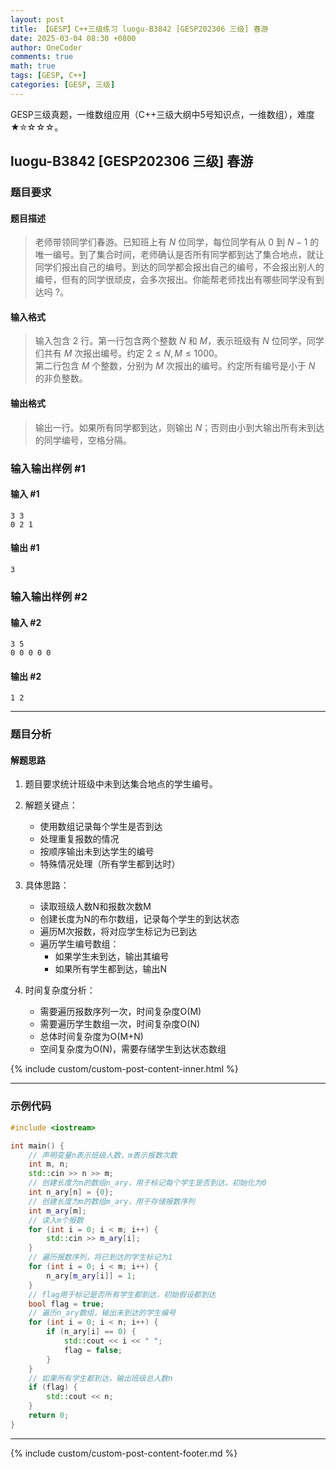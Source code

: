 ```yaml
---
layout: post
title: 【GESP】C++三级练习 luogu-B3842 [GESP202306 三级] 春游
date: 2025-03-04 08:30 +0800
author: OneCoder
comments: true
math: true
tags: [GESP, C++]
categories: [GESP, 三级]
---
```

GESP三级真题，一维数组应用（C++三级大纲中5号知识点，一维数组），难度★✮☆☆☆。

<!--more-->

## luogu-B3842 [GESP202306 三级] 春游

### 题目要求

#### 题目描述

>老师带领同学们春游。已知班上有 $N$ 位同学，每位同学有从 $0$ 到 $N-1$ 的唯一编号。到了集合时间，老师确认是否所有同学都到达了集合地点，就让同学们报出自己的编号。到达的同学都会报出自己的编号，不会报出别人的编号，但有的同学很顽皮，会多次报出。你能帮老师找出有哪些同学没有到达吗 ?。

#### 输入格式

>输入包含 $2$ 行。第一行包含两个整数 $N$ 和 $M$，表示班级有 $N$ 位同学，同学们共有 $M$ 次报出编号。约定 $2 \le N,M \le 1000$。  
第二行包含 $M$ 个整数，分别为 $M$ 次报出的编号。约定所有编号是小于 $N$ 的非负整数。

#### 输出格式

>输出一行。如果所有同学都到达，则输出 $N$；否则由小到大输出所有未到达的同学编号，空格分隔。

### 输入输出样例 #1

#### 输入 #1

```console
3 3
0 2 1
```

#### 输出 #1

```console
3
```

### 输入输出样例 #2

#### 输入 #2

```console
3 5
0 0 0 0 0
```

#### 输出 #2

```console
1 2
```

---

### 题目分析

#### 解题思路

1. 题目要求统计班级中未到达集合地点的学生编号。

2. 解题关键点：
   - 使用数组记录每个学生是否到达
   - 处理重复报数的情况
   - 按顺序输出未到达学生的编号
   - 特殊情况处理（所有学生都到达时）

3. 具体思路：
   - 读取班级人数N和报数次数M
   - 创建长度为N的布尔数组，记录每个学生的到达状态
   - 遍历M次报数，将对应学生标记为已到达
   - 遍历学生编号数组：
     - 如果学生未到达，输出其编号
     - 如果所有学生都到达，输出N

4. 时间复杂度分析：
   - 需要遍历报数序列一次，时间复杂度O(M)
   - 需要遍历学生数组一次，时间复杂度O(N)
   - 总体时间复杂度为O(M+N)
   - 空间复杂度为O(N)，需要存储学生到达状态数组

{% include custom/custom-post-content-inner.html %}

---

### 示例代码

```cpp
#include <iostream>

int main() {
    // 声明变量n表示班级人数，m表示报数次数
    int m, n;
    std::cin >> n >> m;
    // 创建长度为n的数组n_ary，用于标记每个学生是否到达，初始化为0
    int n_ary[n] = {0};
    // 创建长度为m的数组m_ary，用于存储报数序列
    int m_ary[m];
    // 读入m个报数
    for (int i = 0; i < m; i++) {
        std::cin >> m_ary[i];
    }
    // 遍历报数序列，将已到达的学生标记为1
    for (int i = 0; i < m; i++) {
        n_ary[m_ary[i]] = 1;
    }
    // flag用于标记是否所有学生都到达，初始假设都到达
    bool flag = true;
    // 遍历n_ary数组，输出未到达的学生编号
    for (int i = 0; i < n; i++) {
        if (n_ary[i] == 0) {
            std::cout << i << " ";
            flag = false;
        }
    }
    // 如果所有学生都到达，输出班级总人数n
    if (flag) {
        std::cout << n;
    }
    return 0;
}
```

---

{% include custom/custom-post-content-footer.md %}
